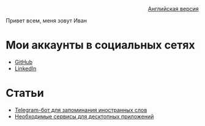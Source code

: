 <p align="right" width="100%"><a href="https://sploid.github.io/">Английская версия</a></p>

Привет всем, меня зовут Иван

# Мои аккаунты в социальных сетях

- [GitHub](https://github.com/sploid)
- [LinkedIn](https://www.linkedin.com/in/ivankrivenkov)

# Статьи

- [Telegram-бот для запоминания иностранных слов](https://sploid.github.io/ru/bot/)
- [Необходимые сервисы для десктопных приложений](https://sploid.github.io/ru/desktop_services/)
